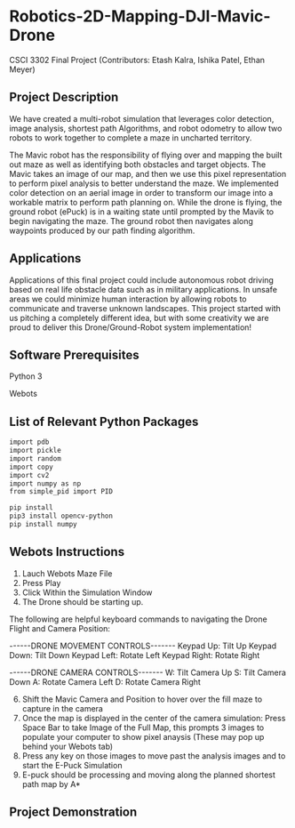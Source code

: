 # Robotics-2D-Mapping-DJI-Mavic-Drone
CSCI 3302 Final Project (Contributors: Etash Kalra, Ishika Patel, Ethan Meyer)

## Project Description

We have created a multi-robot simulation that leverages color detection, image analysis, shortest path Algorithms, and robot odometry to allow two robots to work together to complete a maze in uncharted territory.

The Mavic robot has the responsibility of flying over and mapping the built out maze as well as identifying both obstacles and target objects. The Mavic takes an image of our map, and then we use this pixel representation to perform pixel analysis to better understand the maze. We implemented color detection on an aerial image in order to transform our image into a workable matrix to perform path planning on. While the drone is flying, the ground robot (ePuck) is in a waiting state until prompted by the Mavik to begin navigating the maze. The ground robot then navigates along waypoints produced by our path finding algorithm.


## Applications

Applications of this final project could include autonomous robot driving based on real life obstacle data such as in military applications. In unsafe areas we could minimize human interaction by allowing robots to communicate and traverse unknown landscapes. This project started with us pitching a completely different idea, but with some creativity we are proud to deliver this Drone/Ground-Robot system implementation!


## Software Prerequisites

 Python 3
 
 Webots
 

## List of Relevant Python Packages

```bash
import pdb
import pickle
import random
import copy
import cv2  
import numpy as np  
from simple_pid import PID
```

```bash
pip install
pip3 install opencv-python
pip install numpy
```

## Webots Instructions

1. Lauch Webots Maze File
2. Press Play
3. Click Within the Simulation Window
4. The Drone should be starting up.

The following are helpful keyboard commands to navigating the Drone Flight and Camera Position:

------DRONE MOVEMENT CONTROLS-------
Keypad Up: Tilt Up
Keypad Down: Tilt Down
Keypad Left: Rotate Left
Keypad Right: Rotate Right

------DRONE CAMERA CONTROLS-------
W: Tilt Camera Up
S: Tilt Camera Down
A: Rotate Camera Left
D: Rotate Camera Right

6. Shift the Mavic Camera and Position to hover over the fill maze to capture in the camera
7. Once the map is displayed in the center of the camera simulation: Press Space Bar to take Image of the Full Map, this prompts 3 images to populate your computer to show pixel anaysis (These may pop up behind your Webots tab)
8. Press any key on those images to move past the analysis images and to start the E-Puck Simulation
9. E-puck should be processing and moving along the planned shortest path map by A*

## Project Demonstration
